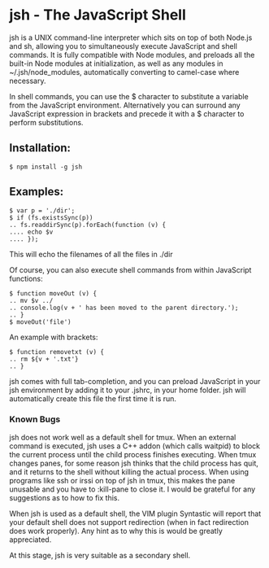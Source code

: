 # jsh - The JavaScript Shell
jsh is a UNIX command-line interpreter which sits on top of both Node.js and sh, allowing you to simultaneously execute JavaScript and shell commands. It is fully compatible with Node modules, and preloads all the built-in Node modules at initialization, as well as any modules in ~/.jsh/node_modules, automatically converting to camel-case where necessary.

In shell commands, you can use the $ character to substitute a variable from the JavaScript environment. Alternatively you can surround any JavaScript expression in brackets and precede it with a $ character to perform substitutions.

## Installation:

```
$ npm install -g jsh
```

## Examples:
```
$ var p = './dir';
$ if (fs.existsSync(p))
.. fs.readdirSync(p).forEach(function (v) {
.... echo $v
.... });
```

This will echo the filenames of all the files in ./dir

Of course, you can also execute shell commands from within JavaScript functions:

```
$ function moveOut (v) {
.. mv $v ../
.. console.log(v + ' has been moved to the parent directory.');
.. }
$ moveOut('file')
```

An example with brackets:
```
$ function removetxt (v) {
.. rm ${v + '.txt'}
.. }
```

jsh comes with full tab-completion, and you can preload JavaScript in your jsh environment by adding it to your .jshrc, in your home folder. jsh will automatically create this file the first time it is run.

### Known Bugs
jsh does not work well as a default shell for tmux. When an external command is executed, jsh uses a C++ addon (which calls waitpid) to block the current process until the child process finishes executing. When tmux changes panes, for some reason jsh thinks that the child process has quit, and it returns to the shell without killing the actual process. When using programs like ssh or irssi on top of jsh in tmux, this makes the pane unusable and you have to :kill-pane to close it. I would be grateful for any suggestions as to how to fix this.

When jsh is used as a default shell, the VIM plugin Syntastic will report that your default shell does not support redirection (when in fact redirection does work properly). Any hint as to why this is would be greatly appreciated.

At this stage, jsh is very suitable as a secondary shell.
